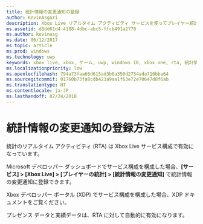 ```yaml
---
title: 統計情報の変更通知の登録
author: KevinAsgari
description: Xbox Live リアルタイム アクティビティ サービスを使ってプレイヤー統計情報の変更通知に登録する方法について説明します。
ms.assetid: d8dd61d4-4188-4dbc-abc5-ffcb491a2778
ms.author: kevinasg
ms.date: 06/12/2017
ms.topic: article
ms.prod: windows
ms.technology: uwp
keywords: xbox live, xbox, ゲーム, uwp, windows 10, xbox one, rta, 統計情報, 通知
ms.localizationpriority: low
ms.openlocfilehash: 794a73faa66d615ad3b8a350d2754ada710bba64
ms.sourcegitcommit: 01760b73fa8cdb423a9aa1f63e72e70647d8f6ab
ms.translationtype: HT
ms.contentlocale: ja-JP
ms.lasthandoff: 02/24/2018
---
```

# <a name="how-to-register-for-stat-change-notifications"></a>統計情報の変更通知の登録方法

統計のリアルタイム アクティビティ (RTA) は Xbox Live サービス構成で有効になっています。

Microsoft デベロッパー ダッシュボードでサービス構成を構成した場合、**[サービス] > [Xbox Live] > [プレイヤーの統計] > [統計情報の変更通知]** で統計情報の変更通知に登録できます。

 Xbox デベロッパー ポータル (XDP) でサービス構成を構成した場合、XDP ドキュメントをご覧ください。

 プレゼンス データと実績データは、RTA に対して自動的に有効になります。
